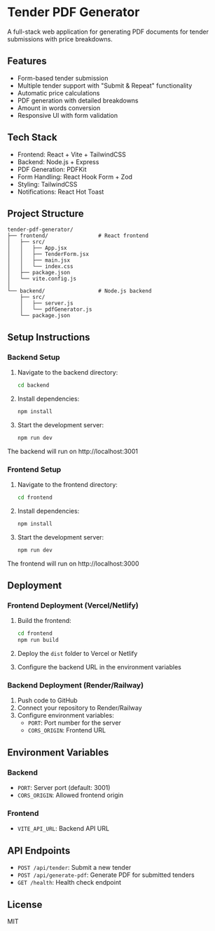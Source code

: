 # Tender PDF Generator

A full-stack web application for generating PDF documents for tender submissions with price breakdowns.

## Features

- Form-based tender submission
- Multiple tender support with "Submit & Repeat" functionality
- Automatic price calculations
- PDF generation with detailed breakdowns
- Amount in words conversion
- Responsive UI with form validation

## Tech Stack

- Frontend: React + Vite + TailwindCSS
- Backend: Node.js + Express
- PDF Generation: PDFKit
- Form Handling: React Hook Form + Zod
- Styling: TailwindCSS
- Notifications: React Hot Toast

## Project Structure

```
tender-pdf-generator/
├── frontend/                # React frontend
│   ├── src/
│   │   ├── App.jsx
│   │   ├── TenderForm.jsx
│   │   ├── main.jsx
│   │   └── index.css
│   ├── package.json
│   └── vite.config.js
│
└── backend/                 # Node.js backend
    ├── src/
    │   ├── server.js
    │   └── pdfGenerator.js
    └── package.json
```

## Setup Instructions

### Backend Setup

1. Navigate to the backend directory:
   ```bash
   cd backend
   ```

2. Install dependencies:
   ```bash
   npm install
   ```

3. Start the development server:
   ```bash
   npm run dev
   ```

The backend will run on http://localhost:3001

### Frontend Setup

1. Navigate to the frontend directory:
   ```bash
   cd frontend
   ```

2. Install dependencies:
   ```bash
   npm install
   ```

3. Start the development server:
   ```bash
   npm run dev
   ```

The frontend will run on http://localhost:3000

## Deployment

### Frontend Deployment (Vercel/Netlify)

1. Build the frontend:
   ```bash
   cd frontend
   npm run build
   ```

2. Deploy the `dist` folder to Vercel or Netlify
3. Configure the backend URL in the environment variables

### Backend Deployment (Render/Railway)

1. Push code to GitHub
2. Connect your repository to Render/Railway
3. Configure environment variables:
   - `PORT`: Port number for the server
   - `CORS_ORIGIN`: Frontend URL

## Environment Variables

### Backend
- `PORT`: Server port (default: 3001)
- `CORS_ORIGIN`: Allowed frontend origin

### Frontend
- `VITE_API_URL`: Backend API URL

## API Endpoints

- `POST /api/tender`: Submit a new tender
- `POST /api/generate-pdf`: Generate PDF for submitted tenders
- `GET /health`: Health check endpoint

## License

MIT